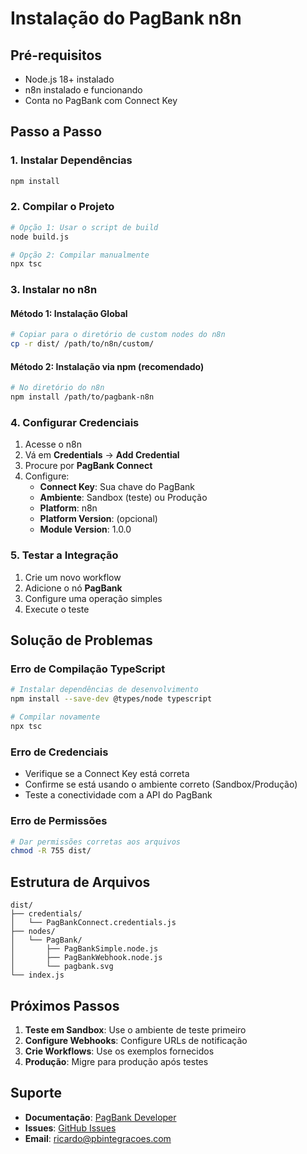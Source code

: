 # Instalação do PagBank n8n

## Pré-requisitos

- Node.js 18+ instalado
- n8n instalado e funcionando
- Conta no PagBank com Connect Key

## Passo a Passo

### 1. Instalar Dependências

```bash
npm install
```

### 2. Compilar o Projeto

```bash
# Opção 1: Usar o script de build
node build.js

# Opção 2: Compilar manualmente
npx tsc
```

### 3. Instalar no n8n

#### Método 1: Instalação Global
```bash
# Copiar para o diretório de custom nodes do n8n
cp -r dist/ /path/to/n8n/custom/
```

#### Método 2: Instalação via npm (recomendado)
```bash
# No diretório do n8n
npm install /path/to/pagbank-n8n
```

### 4. Configurar Credenciais

1. Acesse o n8n
2. Vá em **Credentials** → **Add Credential**
3. Procure por **PagBank Connect**
4. Configure:
   - **Connect Key**: Sua chave do PagBank
   - **Ambiente**: Sandbox (teste) ou Produção
   - **Platform**: n8n
   - **Platform Version**: (opcional)
   - **Module Version**: 1.0.0

### 5. Testar a Integração

1. Crie um novo workflow
2. Adicione o nó **PagBank**
3. Configure uma operação simples
4. Execute o teste

## Solução de Problemas

### Erro de Compilação TypeScript
```bash
# Instalar dependências de desenvolvimento
npm install --save-dev @types/node typescript

# Compilar novamente
npx tsc
```

### Erro de Credenciais
- Verifique se a Connect Key está correta
- Confirme se está usando o ambiente correto (Sandbox/Produção)
- Teste a conectividade com a API do PagBank

### Erro de Permissões
```bash
# Dar permissões corretas aos arquivos
chmod -R 755 dist/
```

## Estrutura de Arquivos

```
dist/
├── credentials/
│   └── PagBankConnect.credentials.js
├── nodes/
│   └── PagBank/
│       ├── PagBankSimple.node.js
│       ├── PagBankWebhook.node.js
│       └── pagbank.svg
└── index.js
```

## Próximos Passos

1. **Teste em Sandbox**: Use o ambiente de teste primeiro
2. **Configure Webhooks**: Configure URLs de notificação
3. **Crie Workflows**: Use os exemplos fornecidos
4. **Produção**: Migre para produção após testes

## Suporte

- **Documentação**: [PagBank Developer](https://developer.pagbank.com.br)
- **Issues**: [GitHub Issues](https://github.com/r-martins/PagBank-n8n/issues)
- **Email**: ricardo@pbintegracoes.com
